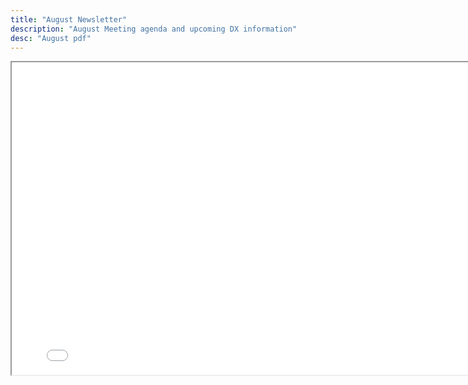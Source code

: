 ```yaml
---
title: "August Newsletter"
description: "August Meeting agenda and upcoming DX information"
desc: "August pdf"
---
```


<div class="newsletter">

<iframe src= 
"/newsletters/AUGUST2024.pdf" 
               width="800"
                  height="500"> 
                  </iframe>

</div>